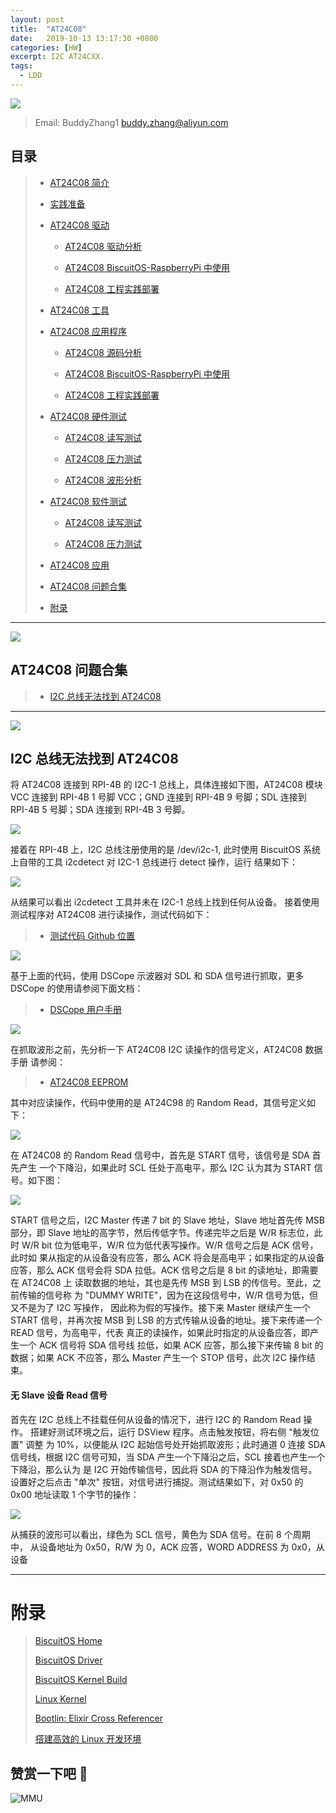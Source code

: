 ```yaml
---
layout: post
title:  "AT24C08"
date:   2019-10-13 13:17:30 +0800
categories: [HW]
excerpt: I2C AT24CXX.
tags:
  - LDD
---
```


![](https://raw.githubusercontent.com/EmulateSpace/PictureSet/master/BiscuitOS/kernel/IND00000I.jpg)

> Email: BuddyZhang1 <buddy.zhang@aliyun.com>

## 目录

> - [AT24C08 简介](#A00)
>
> - [实践准备](#A010)
>
> - [AT24C08 驱动](#A011)
>
>   - [AT24C08 驱动分析](#B00)
>
>   - [AT24C08 BiscuitOS-RaspberryPi 中使用](#B01)
>
>   - [AT24C08 工程实践部署](#B02)
>
> - [AT24C08 工具](#A012)
>
> - [AT24C08 应用程序](#A013)
>
>   - [AT24C08 源码分析](#B03)
>
>   - [AT24C08 BiscuitOS-RaspberryPi 中使用](#B04)
>
>   - [AT24C08 工程实践部署](#B05)
>
> - [AT24C08 硬件测试](#A014)
>
>   - [AT24C08 读写测试](#B05)
>
>   - [AT24C08 压力测试](#B06)
>
>   - [AT24C08 波形分析](#B07)
>
> - [AT24C08 软件测试](#A015)
>
>   - [AT24C08 读写测试](#B08)
>
>   - [AT24C08 压力测试](#B09)
>
> - [AT24C08 应用](#A016)
>
> - [AT24C08 问题合集](#B10)
>
> - [附录](#A017)

------------------------------------------

![](https://raw.githubusercontent.com/EmulateSpace/PictureSet/master/BiscuitOS/kernel/IND00000E.jpg)

## <span id="B10">AT24C08 问题合集</span>

> - [I2C 总线无法找到 AT24C08](#C00)


----------------------------------------------

![](https://raw.githubusercontent.com/EmulateSpace/PictureSet/master/BiscuitOS/kernel/IND00000K.jpg)

## <span id="C00">I2C 总线无法找到 AT24C08</span>

将 AT24C08 连接到 RPI-4B 的 I2C-1 总线上，具体连接如下图，AT24C08
模块 VCC 连接到 RPI-4B 1 号脚 VCC；GND 连接到 RPI-4B 9 号脚；SDL 连接到
RPI-4B 5 号脚；SDA 连接到 RPI-4B 3 号脚。

![](https://raw.githubusercontent.com/EmulateSpace/PictureSet/master/RPI/RPI000008.png)

接着在 RPI-4B 上，I2C 总线注册使用的是 /dev/i2c-1, 此时使用 BiscuitOS
系统上自带的工具 i2cdetect 对 I2C-1 总线进行 detect 操作，运行
结果如下：

![](https://raw.githubusercontent.com/EmulateSpace/PictureSet/master/RPI/RPI000009.png)

从结果可以看出 i2cdetect 工具并未在 I2C-1 总线上找到任何从设备。
接着使用测试程序对 AT24C08 进行读操作，测试代码如下：

> - [测试代码 Github 位置](https://github.com/BiscuitOS/HardStack/tree/master/Device-Driver/i2c/Error/Detect/userland)

![](https://raw.githubusercontent.com/EmulateSpace/PictureSet/master/RPI/RPI000010.png)

基于上面的代码，使用 DSCope 示波器对 SDL 和 SDA 信号进行抓取，更多
DSCope 的使用请参阅下面文档：

> - [DSCope 用户手册]()

![](https://raw.githubusercontent.com/EmulateSpace/PictureSet/master/RPI/RPI000013.jpg)

在抓取波形之前，先分析一下 AT24C08 I2C 读操作的信号定义，AT24C08 数据手册
请参阅：

> - [AT24C08 EEPROM](https://github.com/BiscuitOS/Documentation/blob/master/Datasheet/I2C/AT24C08.pdf)

其中对应读操作，代码中使用的是 AT24C98 的 Random Read，其信号定义如下：

![](https://raw.githubusercontent.com/EmulateSpace/PictureSet/master/RPI/RPI000014.png)

在 AT24C08 的 Random Read 信号中，首先是 START 信号，该信号是 SDA 首先产生
一个下降沿，如果此时 SCL 任处于高电平，那么 I2C 认为其为 START 信号。如下图：

![](https://raw.githubusercontent.com/EmulateSpace/PictureSet/master/RPI/RPI000015.png)

START 信号之后，I2C Master 传递 7 bit 的 Slave 地址，Slave 地址首先传 MSB
部分，即 Slave 地址的高字节，然后传低字节。传递完毕之后是 W/R 标志位，此时
W/R bit 位为低电平，W/R 位为低代表写操作。W/R 信号之后是 ACK 信号，此时如
果从指定的从设备没有应答，那么 ACK 将会是高电平；如果指定的从设备应答，那么
ACK 信号会将 SDA 拉低。ACK 信号之后是 8 bit 的读地址，即需要在 AT24C08 上
读取数据的地址，其也是先传 MSB 到 LSB 的传信号。至此，之前传输的信号称
为 "DUMMY WRITE"，因为在这段信号中，W/R 信号为低，但又不是为了 I2C 写操作，
因此称为假的写操作。接下来 Master 继续产生一个 START 信号，并再次按 MSB
到 LSB 的方式传输从设备的地址。接下来传递一个 READ 信号，为高电平，代表
真正的读操作，如果此时指定的从设备应答，即产生一个 ACK 信号将 SDA 信号线
拉低，如果 ACK 应答，那么接下来传输 8 bit 的数据；如果 ACK 不应答，那么
Master 产生一个 STOP 信号，此次 I2C 操作结束。

#### 无 Slave 设备 Read 信号

首先在 I2C 总线上不挂载任何从设备的情况下，进行 I2C 的 Random Read 操作。
搭建好测试环境之后，运行 DSView 程序。点击触发按钮，将右侧 "触发位置" 调整
为 10%，以便能从 I2C 起始信号处开始抓取波形；此时通道 0 连接 SDA 信号线，根据
I2C 信号可知，当 SDA 产生一个下降沿之后，SCL 接着也产生一个下降沿，那么认为
是 I2C 开始传输信号，因此将 SDA 的下降沿作为触发信号。设置好之后点击 "单次"
按钮，对信号进行捕捉。测试结果如下，对 0x50 的 0x00 地址读取 1 个字节的操作：

![](https://raw.githubusercontent.com/EmulateSpace/PictureSet/master/RPI/RPI000006.png)

从捕获的波形可以看出，绿色为 SCL 信号，黄色为 SDA 信号。在前 8 个周期中，
从设备地址为 0x50，R/W 为 0，ACK 应答，WORD ADDRESS 为 0x0，从设备


-----------------------------------------------

# <span id="BBB">附录</span>

> [BiscuitOS Home](https://biscuitos.github.io/)
>
> [BiscuitOS Driver](https://biscuitos.github.io/blog/BiscuitOS_Catalogue/)
>
> [BiscuitOS Kernel Build](https://biscuitos.github.io/blog/Kernel_Build/)
>
> [Linux Kernel](https://www.kernel.org/)
>
> [Bootlin: Elixir Cross Referencer](https://elixir.bootlin.com/linux/latest/source)
>
> [搭建高效的 Linux 开发环境](https://biscuitos.github.io/blog/Linux-debug-tools/)

## 赞赏一下吧 🙂

![MMU](https://raw.githubusercontent.com/EmulateSpace/PictureSet/master/BiscuitOS/kernel/HAB000036.jpg)
